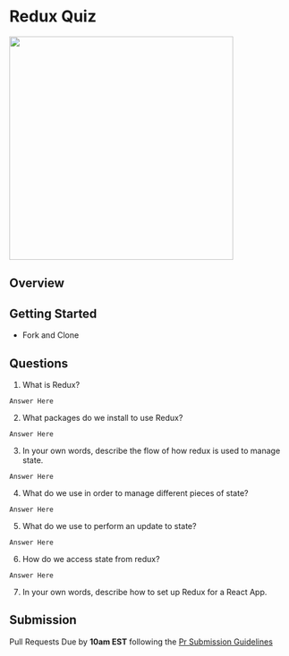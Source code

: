 # Redux Quiz

<img src="https://chriscourses.com/img/blog/redux/redux.jpg" height="400px"/>

## Overview

## Getting Started

- Fork and Clone

## Questions

1. What is Redux?

```
Answer Here
```

2. What packages do we install to use Redux?

```
Answer Here
```

3. In your own words, describe the flow of how redux is used to manage state.

```
Answer Here
```

4. What do we use in order to manage different pieces of state?

```
Answer Here
```

5. What do we use to perform an update to state?

```
Answer Here
```

6. How do we access state from redux?

```
Answer Here
```

7. In your own words, describe how to set up Redux for a React App.

## Submission

Pull Requests Due by **10am EST** following the [Pr Submission Guidelines](https://github.com/SEI-R-1-25/template_pull_request)
